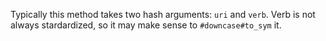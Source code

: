 Typically this method takes two hash arguments: `uri` and `verb`. Verb is not always stardardized, so it may make sense to `#downcase#to_sym` it.
